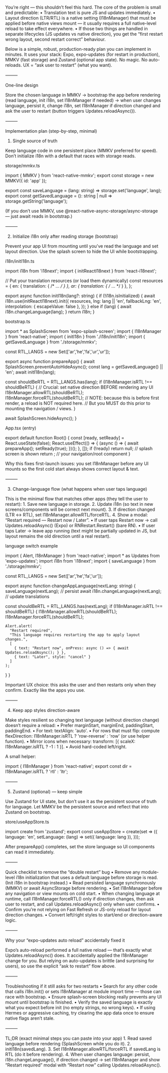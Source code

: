 You’re right — this shouldn’t feel this hard. The core of the problem is small and predictable:
	•	Translation text is pure JS and updates immediately.
	•	Layout direction (LTR/RTL) is a native setting (I18nManager) that must be applied before native views mount — it usually requires a full native-level reload to take effect everywhere.
	•	If those two things are handled in separate lifecycles (JS updates vs native direction), you get the “first restart wrong layout, second restart correct” behaviour.

Below is a simple, robust, production-ready plan you can implement in minutes. It uses your stack: Expo, expo-updates (for restart in production), MMKV (fast storage) and Zustand (optional app state). No magic. No auto-reloads. UX = “ask user to restart” (what you want).

⸻

One-line design

Store the chosen language in MMKV → bootstrap the app before rendering (read language, init i18n, set I18nManager if needed) → when user changes language, persist it, change i18n, set I18nManager if direction changed and ask the user to restart (button triggers Updates.reloadAsync()).

⸻

Implementation plan (step-by-step, minimal)

1) Single source of truth

Keep language code in one persistent place (MMKV preferred for speed). Don’t initialize i18n with a default that races with storage reads.

storage/mmkv.ts

import { MMKV } from 'react-native-mmkv';
export const storage = new MMKV({ id: 'app' });

export const saveLanguage = (lang: string) => storage.set('language', lang);
export const getSavedLanguage = (): string | null => storage.getString('language');

(If you don’t use MMKV, use @react-native-async-storage/async-storage — just await reads in bootstrap.)

⸻

2) Initialize i18n only after reading storage (bootstrap)

Prevent your app UI from mounting until you’ve read the language and set layout direction. Use the splash screen to hide the UI while bootstrapping.

i18n/initI18n.ts

import i18n from 'i18next';
import { initReactI18next } from 'react-i18next';

// Put your translation resources (or load them dynamically)
const resources = {
  en: { translation: { /* ... */ } },
  ar: { translation: { /* ... */ } },
};

export async function initI18n(lang?: string) {
  if (!i18n.isInitialized) {
    await i18n.use(initReactI18next).init({
      resources,
      lng: lang || 'en',
      fallbackLng: 'en',
      interpolation: { escapeValue: false },
    });
  } else if (lang) {
    await i18n.changeLanguage(lang);
  }
  return i18n;
}

bootstrap.ts

import * as SplashScreen from 'expo-splash-screen';
import { I18nManager } from 'react-native';
import { initI18n } from './i18n/initI18n';
import { getSavedLanguage } from './storage/mmkv';

const RTL_LANGS = new Set(['ar','he','fa','ur','ur']);

export async function prepareApp() {
  await SplashScreen.preventAutoHideAsync();
  const lang = getSavedLanguage() || 'en';
  await initI18n(lang);

  const shouldBeRTL = RTL_LANGS.has(lang);
  if (I18nManager.isRTL !== shouldBeRTL) {
    // Crucial: set native direction BEFORE rendering any UI
    I18nManager.allowRTL(shouldBeRTL);
    I18nManager.forceRTL(shouldBeRTL);
    // NOTE: because this is before first render, a reload is NOT required here.
    // But you MUST do this prior to mounting the navigation / views.
  }

  await SplashScreen.hideAsync();
}

App.tsx (entry)

export default function Root() {
  const [ready, setReady] = React.useState(false);
  React.useEffect(() => {
    (async () => {
      await prepareApp();
      setReady(true);
    })();
  }, []);
  if (!ready) return null; // splash screen is shown
  return <MainApp />; // your navigation/root component
}

Why this fixes first-launch issues: you set I18nManager before any UI mounts so the first cold start always shows correct layout & text.

⸻

3) Change-language flow (what happens when user taps language)

This is the minimal flow that matches other apps (they tell the user to restart):
	1.	Save new language in storage.
	2.	Update i18n (so text in new screens/components will be correct next mount).
	3.	If direction changed (LTR ↔ RTL), set I18nManager.allowRTL/forceRTL.
	4.	Show a modal: “Restart required — Restart now / Later”.
	•	If user taps Restart now → call Updates.reloadAsync() (Expo) or RNRestart.Restart() (bare RN).
	•	If user taps Later → leave app running (text might be partially updated in JS, but layout remains the old direction until a real restart).

language switch example

import { Alert, I18nManager } from 'react-native';
import * as Updates from 'expo-updates';
import i18n from 'i18next';
import { saveLanguage } from './storage/mmkv';

const RTL_LANGS = new Set(['ar','he','fa','ur']);

export async function changeAppLanguage(nextLang: string) {
  saveLanguage(nextLang);            // persist
  await i18n.changeLanguage(nextLang); // update translations

  const shouldBeRTL = RTL_LANGS.has(nextLang);
  if (I18nManager.isRTL !== shouldBeRTL) {
    I18nManager.allowRTL(shouldBeRTL);
    I18nManager.forceRTL(shouldBeRTL);

    Alert.alert(
      "Restart required",
      "This language requires restarting the app to apply layout changes.",
      [
        { text: "Restart now", onPress: async () => { await Updates.reloadAsync(); } },
        { text: "Later", style: "cancel" }
      ]
    );
  }
}

Important UX choice: this asks the user and then restarts only when they confirm. Exactly like the apps you use.

⸻

4) Keep app styles direction-aware

Make styles resilient so changing text language (without direction change) doesn’t require a reload:
	•	Prefer marginStart, marginEnd, paddingStart, paddingEnd.
	•	For text: textAlign: 'auto'.
	•	For rows that must flip: compute flexDirection: I18nManager.isRTL ? 'row-reverse' : 'row' (or use helper function).
	•	Mirror icons when necessary: transform: [{ scaleX: I18nManager.isRTL ? -1 : 1 }].
	•	Avoid hard-coded left/right.

A small helper:

import { I18nManager } from 'react-native';
export const dir = I18nManager.isRTL ? 'rtl' : 'ltr';


⸻

5) Zustand (optional) — keep simple

Use Zustand for UI state, but don’t use it as the persistent source of truth for language. Let MMKV be the persistent source and reflect that into Zustand on bootstrap.

store/useAppStore.ts

import create from 'zustand';
export const useAppStore = create(set => ({
  language: 'en',
  setLanguage: (lang) => set({ language: lang }),
}));

After prepareApp() completes, set the store language so UI components can read it immediately.

⸻

Quick checklist to remove the “double restart” bug
	•	Remove any module-level i18n initialization that uses a default language before storage is read. (Init i18n in bootstrap instead.)
	•	Read persisted language synchronously (MMKV) or await AsyncStorage before rendering.
	•	Set I18nManager before any navigation or view mounts on cold start.
	•	When changing language at runtime, call I18nManager.forceRTL() only if direction changes, then ask user to restart, and call Updates.reloadAsync() only when user confirms.
	•	Confirm you’re not relying on Fast Refresh or JS-only reload for layout direction changes.
	•	Convert left/right styles to start/end or direction-aware logic.

⸻

Why your “expo-updates auto reload” accidentally fixed it

Expo’s auto-reload performed a full native reload — that’s exactly what Updates.reloadAsync() does. It accidentally applied the I18nManager change for you. But relying on auto-updates is brittle (and surprising for users), so use the explicit “ask to restart” flow above.

⸻

Troubleshooting if it still asks for two restarts
	•	Search for any other code that calls i18n.init() or sets I18nManager at module import time — those can race with bootstrap.
	•	Ensure splash-screen blocking really prevents any UI mount until bootstrap is finished.
	•	Verify the saved language is exactly what you expect before init (no empty strings, no wrong keys).
	•	If using Hermes or aggressive caching, try clearing the app data once to ensure native flags aren’t stale.

⸻

TL;DR (exact minimal steps you can paste into your app)
	1.	Read saved language before rendering (SplashScreen while you do it).
	2.	initI18n(savedLang).
	3.	Set I18nManager.allowRTL/forceRTL if savedLang is RTL (do it before rendering).
	4.	When user changes language: persist, i18n.changeLanguage(), if direction changed → set I18nManager and show “Restart required” modal with “Restart now” calling Updates.reloadAsync().

